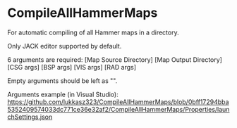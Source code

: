 # CompileAllHammerMaps
For automatic compiling of all Hammer maps in a directory. 

Only JACK editor supported by default.

6 arguments are required: [Map Source Directory] [Map Output Directory] [CSG args] [BSP args] [VIS args] [RAD args]

Empty arguments should be left as "".

Arguments example (in Visual Studio): https://github.com/lukkasz323/CompileAllHammerMaps/blob/0bff17294bba5352409574033dc771ce36e32af2/CompileAllHammerMaps/Properties/launchSettings.json
